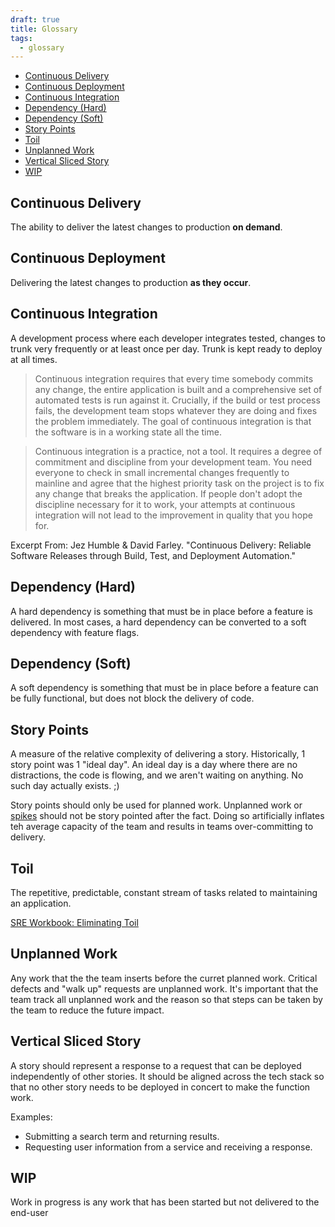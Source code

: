 ```yaml
---
draft: true
title: Glossary
tags:
  - glossary
---
```


- [Continuous Delivery](#continuous-delivery)
- [Continuous Deployment](#continuous-deployment)
- [Continuous Integration](#continuous-integration)
- [Dependency (Hard)](#dependency-hard)
- [Dependency (Soft)](#dependency-soft)
- [Story Points](#story-points)
- [Toil](#toil)
- [Unplanned Work](#unplanned-work)
- [Vertical Sliced Story](#vertical-sliced-story)
- [WIP](#wip)

## Continuous Delivery

The ability to deliver the latest changes to production **on demand**.

## Continuous Deployment

Delivering the latest changes to production **as they occur**.

## Continuous Integration

A development process where each developer integrates tested,
changes to trunk very frequently or at least once per day. Trunk is kept ready to deploy at all times.

> Continuous integration requires that every time somebody commits any change, the entire application is built and a comprehensive
> set of automated tests is run against it. Crucially, if the build or test process fails, the development team stops whatever they
> are doing and fixes the problem immediately. The goal of continuous integration is that the software is in a working state all the
> time.

> Continuous integration is a practice, not a tool. It requires a degree of commitment and discipline from your development team.
> You need everyone to check in small incremental changes frequently to mainline and agree that the highest priority task on the
> project is to fix any change that breaks the application. If people don't adopt the discipline necessary for it to work, your
> attempts at continuous integration will not lead to the improvement in quality that you hope for.

Excerpt From: Jez Humble & David Farley. "Continuous Delivery: Reliable Software Releases through Build, Test, and Deployment
Automation."

## Dependency (Hard)

A hard dependency is something that must be in place before a feature is
delivered. In most cases, a hard dependency can be converted to a soft dependency with feature flags.

## Dependency (Soft)

A soft dependency is something that must be in place before a feature can be fully functional, but does not block the
delivery of code.

## Story Points

A measure of the relative complexity of delivering a story. Historically, 1 story point was 1 "ideal
day". An ideal day is a day where there are no distractions, the code is flowing, and we aren't waiting on anything. No
such day actually exists. ;)

Story points should only be used for planned work. Unplanned work or [spikes](../work-decomposition/spikes) should not be
story pointed after the fact. Doing so artificially inflates teh average capacity of the team and results in teams
over-committing to delivery.

## Toil

The repetitive, predictable, constant stream of tasks related to
maintaining an application.

[SRE Workbook: Eliminating Toil](https://landing.google.com/sre/workbook/chapters/eliminating-toil/)

## Unplanned Work

Any work that the the team inserts before the curret planned work. Critical defects and "walk up" requests are unplanned
work. It's important that the team track all unplanned work and the reason so that steps can be taken by the team to
reduce the future impact.

## Vertical Sliced Story

A story should represent a response to a request that can be deployed
independently of other stories. It should be aligned across the tech stack so
that no other story needs to be deployed in concert to make the function work.

Examples:

- Submitting a search term and returning results.
- Requesting user information from a service and receiving a response.

## WIP

Work in progress is any work that has been started but not delivered to the end-user
